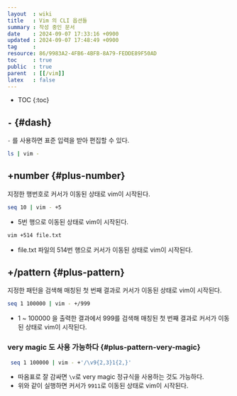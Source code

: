 ```yaml
---
layout  : wiki
title   : Vim 의 CLI 옵션들
summary : 작성 중인 문서
date    : 2024-09-07 17:33:16 +0900
updated : 2024-09-07 17:48:49 +0900
tag     : 
resource: 86/9983A2-4FB6-4BFB-8A79-FEDDE89F50AD
toc     : true
public  : true
parent  : [[/vim]]
latex   : false
---
```

* TOC
{:toc}

## `-` {#dash}

`-` 를 사용하면 표준 입력을 받아 편집할 수 있다.

```bash
ls | vim -
```

## +number {#plus-number}

지정한 행번호로 커서가 이동된 상태로 vim이 시작된다.

```bash
seq 10 | vim - +5
```

- 5번 행으로 이동된 상태로 vim이 시작된다.

```bash
vim +514 file.txt
```

- file.txt 파일의 514번 행으로 커서가 이동된 상태로 vim이 시작된다.


## +/pattern {#plus-pattern}

지정한 패턴을 검색해 매칭된 첫 번째 결과로 커서가 이동된 상태로 vim이 시작된다.

```bash
seq 1 100000 | vim - +/999
```

- 1 ~ 100000 을 출력한 결과에서 999를 검색해 매칭된 첫 번째 결과로 커서가 이동된 상태로 vim이 시작된다.

### very magic 도 사용 가능하다 {#plus-pattern-very-magic}

```bash
 seq 1 100000 | vim - +'/\v9{2,3}1{2,}'
```

- 따옴표로 잘 감싸면 `\v`로 very magic 정규식을 사용하는 것도 가능하다.
- 위와 같이 실행하면 커서가 `9911`로 이동된 상태로 vim이 시작된다.

